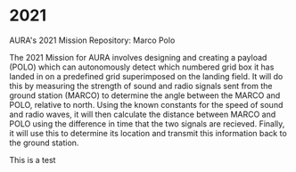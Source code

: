 # 2021
AURA's 2021 Mission Repository: Marco Polo

The 2021 Mission for AURA involves designing and creating a payload (POLO) which can autonomously detect which numbered grid box it has landed in on a predefined grid superimposed on the landing field. It will do this by measuring the strength of sound and radio signals sent from the ground station (MARCO) to determine the angle between the MARCO and POLO, relative to north. Using the known constants for the speed of sound and radio waves, it will then calculate the distance between MARCO and POLO using the difference in time that the two signals are recieved. Finally, it will use this to determine its location and transmit this information back to the ground station. 

This is a test
